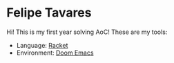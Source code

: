 # Felipe Tavares

Hi! This is my first year solving AoC! These are my tools:

- Language: [Racket][racket]
- Environment: [Doom Emacs][doom-emacs]

[racket]: https://racket-lang.org/
[doom-emacs]: https://github.com/doomemacs/doomemacs

